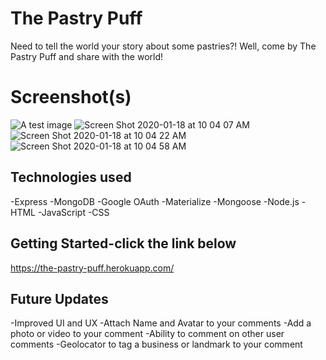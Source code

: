 # The Pastry Puff

Need to tell the world your story about some pastries?!
Well, come by The Pastry Puff and share with the world!

# Screenshot(s)
![A test image](https://user-images.githubusercontent.com/52508868/72666626-24fd2100-39c9-11ea-9185-37300241be9b.jpg)
![Screen Shot 2020-01-18 at 10 04 07 AM](https://user-images.githubusercontent.com/52508868/72668297-33076d80-39da-11ea-9a33-1029d487c73e.png)
![Screen Shot 2020-01-18 at 10 04 22 AM](https://user-images.githubusercontent.com/52508868/72668314-53372c80-39da-11ea-9a23-7ffb6268df40.png)
![Screen Shot 2020-01-18 at 10 04 58 AM](https://user-images.githubusercontent.com/52508868/72668324-65b16600-39da-11ea-84af-c54db5ac51b3.png)

## Technologies used
-Express
-MongoDB
-Google OAuth
-Materialize
-Mongoose
-Node.js
-HTML
-JavaScript
-CSS

## Getting Started-click the link below
https://the-pastry-puff.herokuapp.com/

## Future Updates
-Improved UI and UX
-Attach Name and Avatar to your comments
-Add a photo or video to your comment
-Ability to comment on other user comments
-Geolocator to tag a business or landmark to your comment